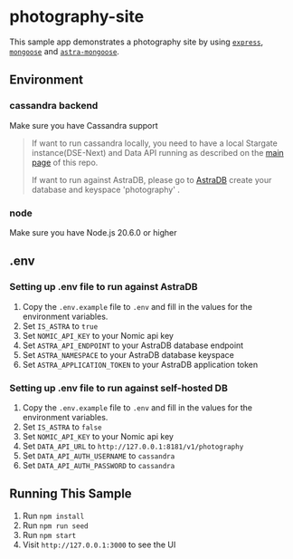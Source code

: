 

# photography-site

This sample app demonstrates a photography site by using [`express`](https://www.npmjs.com/package/express), [`mongoose`](https://www.npmjs.com/package/mongoose) and [`astra-mongoose`](https://www.npmjs.com/package/@datastax/astra-mongoose).

## Environment

### cassandra backend
Make sure you have Cassandra support

> If want to run cassandra locally, you need to have a local Stargate instance(DSE-Next) and Data API running as described on  the [main page](../README.md) of this repo.
>
> If want to run against AstraDB, please go to [AstraDB](https://dev.cloud.datastax.com/) create your database and keyspace 'photography' .


### node
Make sure you have Node.js 20.6.0 or higher



## .env

### Setting up .env file to run against AstraDB
1. Copy the `.env.example` file to `.env` and fill in the values for the environment variables.
2. Set `IS_ASTRA` to `true`
3. Set `NOMIC_API_KEY` to your Nomic api key
4. Set `ASTRA_API_ENDPOINT` to your AstraDB database endpoint
5. Set `ASTRA_NAMESPACE` to your AstraDB database keyspace
6. Set `ASTRA_APPLICATION_TOKEN` to your AstraDB application token

### Setting up .env file to run against self-hosted DB
1. Copy the `.env.example` file to `.env` and fill in the values for the environment variables.
2. Set `IS_ASTRA` to `false`
3. Set `NOMIC_API_KEY` to your Nomic api key
4. Set `DATA_API_URL` to `http://127.0.0.1:8181/v1/photography`
5. Set `DATA_API_AUTH_USERNAME` to `cassandra`
6. Set `DATA_API_AUTH_PASSWORD` to `cassandra`




## Running This Sample
1. Run `npm install`
2. Run `npm run seed`
3. Run `npm start`
4. Visit `http://127.0.0.1:3000` to see the UI
